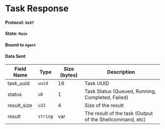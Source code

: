 # Task Response

#### Protocol: `0x07`

#### State: `Main`

#### Bound to `Agent`

#### Data Sent

| Field Name  | Type     | Size (bytes) | Description                                              |
| ----------- | -------- | ------------ | -------------------------------------------------------- |
| task_uuid   | `uuid`   | 16           | Task UUID                                                |
| status      | `u8`     | 1            | Task Status (Queued, Running, Completed, Failed)         |
| result_size | `u32`    | 4            | Size of the result                                       |
| result      | `string` | var          | The result of the task (Output of the Shellcommand, etc) |
